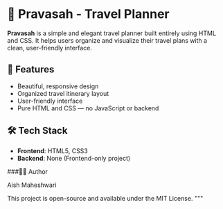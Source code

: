 # 🧳 Pravasah - Travel Planner

**Pravasah** is a simple and elegant travel planner built entirely using HTML and CSS. It helps users organize and visualize their travel plans with a clean, user-friendly interface.

## 🌟 Features

- Beautiful, responsive design
- Organized travel itinerary layout
- User-friendly interface
- Pure HTML and CSS — no JavaScript or backend

## 🛠️ Tech Stack

- **Frontend**: HTML5, CSS3
- **Backend**: None (Frontend-only project)

###👨‍💻 Author

Aish Maheshwari

This project is open-source and available under the MIT License. """
